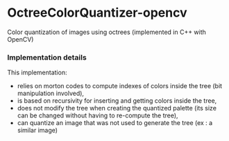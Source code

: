 # OctreeColorQuantizer-opencv
Color quantization of images using octrees (implemented in C++ with OpenCV)

### Implementation details
This implementation:
- relies on morton codes to compute indexes of colors inside the tree (bit manipulation involved),
- is based on recursivity for inserting and getting colors inside the tree,
- does not modify the tree when creating the quantized palette (its size can be changed without having to re-compute the tree),
- can quantize an image that was not used to generate the tree (ex : a similar image)
